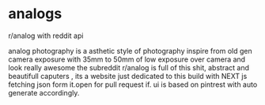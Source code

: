 # analogs
r/analog with reddit api


analog photography is a asthetic style of photography inspire from old gen camera exposure with 35mm to 50mm of low exposure over camera and look really awesome the subreddit r/analog is full of this shit, abstract and beautifull caputers , its a website just dedicated to this build with NEXT js fetching json form it.open for pull request if. ui is based on pintrest with auto generate accordingly.
